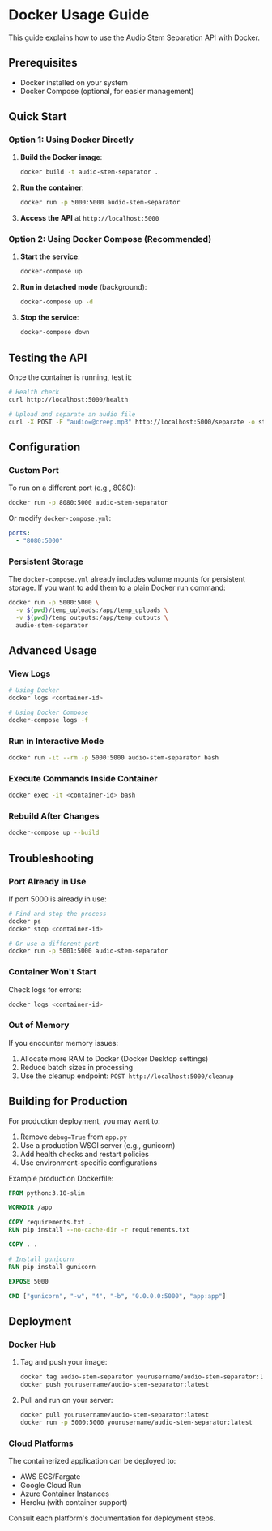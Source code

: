 # Docker Usage Guide

This guide explains how to use the Audio Stem Separation API with Docker.

## Prerequisites

- Docker installed on your system
- Docker Compose (optional, for easier management)

## Quick Start

### Option 1: Using Docker Directly

1. **Build the Docker image**:
   ```bash
   docker build -t audio-stem-separator .
   ```

2. **Run the container**:
   ```bash
   docker run -p 5000:5000 audio-stem-separator
   ```

3. **Access the API** at `http://localhost:5000`

### Option 2: Using Docker Compose (Recommended)

1. **Start the service**:
   ```bash
   docker-compose up
   ```

2. **Run in detached mode** (background):
   ```bash
   docker-compose up -d
   ```

3. **Stop the service**:
   ```bash
   docker-compose down
   ```

## Testing the API

Once the container is running, test it:

```bash
# Health check
curl http://localhost:5000/health

# Upload and separate an audio file
curl -X POST -F "audio=@creep.mp3" http://localhost:5000/separate -o stems.zip
```

## Configuration

### Custom Port

To run on a different port (e.g., 8080):

```bash
docker run -p 8080:5000 audio-stem-separator
```

Or modify `docker-compose.yml`:
```yaml
ports:
  - "8080:5000"
```

### Persistent Storage

The `docker-compose.yml` already includes volume mounts for persistent storage. If you want to add them to a plain Docker run command:

```bash
docker run -p 5000:5000 \
  -v $(pwd)/temp_uploads:/app/temp_uploads \
  -v $(pwd)/temp_outputs:/app/temp_outputs \
  audio-stem-separator
```

## Advanced Usage

### View Logs

```bash
# Using Docker
docker logs <container-id>

# Using Docker Compose
docker-compose logs -f
```

### Run in Interactive Mode

```bash
docker run -it --rm -p 5000:5000 audio-stem-separator bash
```

### Execute Commands Inside Container

```bash
docker exec -it <container-id> bash
```

### Rebuild After Changes

```bash
docker-compose up --build
```

## Troubleshooting

### Port Already in Use

If port 5000 is already in use:

```bash
# Find and stop the process
docker ps
docker stop <container-id>

# Or use a different port
docker run -p 5001:5000 audio-stem-separator
```

### Container Won't Start

Check logs for errors:
```bash
docker logs <container-id>
```

### Out of Memory

If you encounter memory issues:

1. Allocate more RAM to Docker (Docker Desktop settings)
2. Reduce batch sizes in processing
3. Use the cleanup endpoint: `POST http://localhost:5000/cleanup`

## Building for Production

For production deployment, you may want to:

1. Remove `debug=True` from `app.py`
2. Use a production WSGI server (e.g., gunicorn)
3. Add health checks and restart policies
4. Use environment-specific configurations

Example production Dockerfile:

```dockerfile
FROM python:3.10-slim

WORKDIR /app

COPY requirements.txt .
RUN pip install --no-cache-dir -r requirements.txt

COPY . .

# Install gunicorn
RUN pip install gunicorn

EXPOSE 5000

CMD ["gunicorn", "-w", "4", "-b", "0.0.0.0:5000", "app:app"]
```

## Deployment

### Docker Hub

1. Tag and push your image:
   ```bash
   docker tag audio-stem-separator yourusername/audio-stem-separator:latest
   docker push yourusername/audio-stem-separator:latest
   ```

2. Pull and run on your server:
   ```bash
   docker pull yourusername/audio-stem-separator:latest
   docker run -p 5000:5000 yourusername/audio-stem-separator:latest
   ```

### Cloud Platforms

The containerized application can be deployed to:
- AWS ECS/Fargate
- Google Cloud Run
- Azure Container Instances
- Heroku (with container support)

Consult each platform's documentation for deployment steps.
